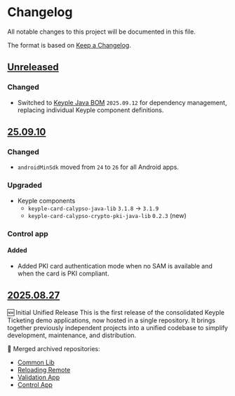 # Changelog
All notable changes to this project will be documented in this file.

The format is based on [Keep a Changelog](https://keepachangelog.com/en/1.0.0/).

## [Unreleased]
### Changed
- Switched to [Keyple Java BOM](https://github.com/eclipse-keyple/keyple-java-bom) `2025.09.12` for dependency
  management, replacing individual Keyple component definitions.

## [25.09.10]
### Changed
- `androidMinSdk` moved from `24` to `26` for all Android apps.
### Upgraded
- Keyple components
    - `keyple-card-calypso-java-lib` `3.1.8` -> `3.1.9`
    - `keyple-card-calypso-crypto-pki-java-lib` `0.2.3` (new)
### Control app
#### Added
- Added PKI card authentication mode when no SAM is available and when the card is PKI compliant.

## [2025.08.27]

🆕 Initial Unified Release
This is the first release of the consolidated Keyple Ticketing demo applications, now hosted in a single repository.
It brings together previously independent projects into a unified codebase to simplify development, maintenance, and distribution.

🔄 Merged archived repositories:
  - [Common Lib](https://github.com/calypsonet/keyple-demo-ticketing-common-lib)
  - [Reloading Remote](https://github.com/calypsonet/keyple-demo-ticketing-reloading-remote)
  - [Validation App](https://github.com/calypsonet/keyple-demo-ticketing-validation-app)
  - [Control App](https://github.com/calypsonet/keyple-demo-ticketing-control-app)

[Unreleased]: https://github.com/calypsonet/keyple-demo-ticketing/compare/25.09.10...HEAD
[25.09.10]: https://github.com/calypsonet/keyple-demo-ticketing/compare/2025.08.27...25.09.10
[2025.08.27]: https://github.com/calypsonet/keyple-demo-ticketing/releases/tag/2025.08.27